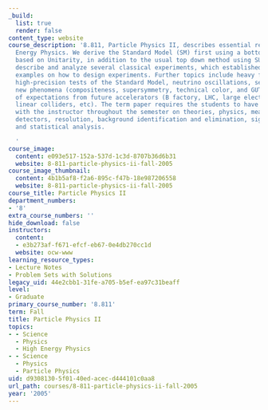 ```yaml
---
_build:
  list: true
  render: false
content_type: website
course_description: '8.811, Particle Physics II, describes essential research in High
  Energy Physics. We derive the Standard Model (SM) first using a bottom up method
  based on Unitarity, in addition to the usual top down method using SU3xSU2xU1. We
  describe and analyze several classical experiments, which established the SM, as
  examples on how to design experiments. Further topics include heavy flavor physics,
  high-precision tests of the Standard Model, neutrino oscillations, searches for
  new phenomena (compositeness, supersymmetry, technical color, and GUTs), and discussion
  of expectations from future accelerators (B factory, LHC, large electron-positron
  linear colliders, etc). The term paper requires the students to have constant discussions
  with the instructor throughout the semester on theories, physics, measurables, signatures,
  detectors, resolution, background identification and elimination, signal to noise
  and statistical analysis.

  '
course_image:
  content: e093e517-152a-537d-1c3d-8707b36d6b31
  website: 8-811-particle-physics-ii-fall-2005
course_image_thumbnail:
  content: 4b1b5af8-f2a6-895c-f47b-18e987206558
  website: 8-811-particle-physics-ii-fall-2005
course_title: Particle Physics II
department_numbers:
- '8'
extra_course_numbers: ''
hide_download: false
instructors:
  content:
  - e3b273af-f671-efcf-eb67-0e4db270cc1d
  website: ocw-www
learning_resource_types:
- Lecture Notes
- Problem Sets with Solutions
legacy_uid: 44e2cbb1-31fe-a705-b5ef-ea97c31beaff
level:
- Graduate
primary_course_number: '8.811'
term: Fall
title: Particle Physics II
topics:
- - Science
  - Physics
  - High Energy Physics
- - Science
  - Physics
  - Particle Physics
uid: d9308130-5f01-40ed-acec-d444101c0aa8
url_path: courses/8-811-particle-physics-ii-fall-2005
year: '2005'
---
```

